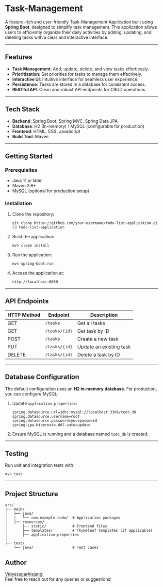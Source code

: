 # Task-Management

A feature-rich and user-friendly Task-Management Application built using **Spring Boot**, designed to simplify task management. This application allows users to efficiently organize their daily activities by adding, updating, and deleting tasks with a clear and interactive interface.

---

## Features

- **Task Management**: Add, update, delete, and view tasks effortlessly.
- **Prioritization**: Set priorities for tasks to manage them effectively.
- **Interactive UI**: Intuitive interface for seamless user experience.
- **Persistence**: Tasks are stored in a database for consistent access.
- **RESTful API**: Clean and robust API endpoints for CRUD operations.

---

## Tech Stack

- **Backend**: Spring Boot, Spring MVC, Spring Data JPA
- **Database**: H2 (In-memory) / MySQL (configurable for production)
- **Frontend**: HTML, CSS, JavaScript
- **Build Tool**: Maven

---

## Getting Started

### Prerequisites

- Java 11 or later
- Maven 3.6+
- MySQL (optional for production setup)

### Installation

1. Clone the repository:
   ```bash
   git clone https://github.com/your-username/todo-list-application.git
   cd todo-list-application
   ```

2. Build the application:
   ```bash
   mvn clean install
   ```

3. Run the application:
   ```bash
   mvn spring-boot:run
   ```

4. Access the application at:
   ```
   http://localhost:8080
   ```

---

## API Endpoints

| HTTP Method | Endpoint           | Description               |
|-------------|--------------------|---------------------------|
| GET         | `/tasks`           | Get all tasks             |
| GET         | `/tasks/{id}`      | Get task by ID            |
| POST        | `/tasks`           | Create a new task         |
| PUT         | `/tasks/{id}`      | Update an existing task   |
| DELETE      | `/tasks/{id}`      | Delete a task by ID       |

---

## Database Configuration

The default configuration uses an **H2 in-memory database**. For production, you can configure MySQL:

1. Update `application.properties`:
   ```properties
   spring.datasource.url=jdbc:mysql://localhost:3306/todo_db
   spring.datasource.username=root
   spring.datasource.password=yourpassword
   spring.jpa.hibernate.ddl-auto=update
   ```

2. Ensure MySQL is running and a database named `todo_db` is created.

---

## Testing

Run unit and integration tests with:
```bash
mvn test
```

---

## Project Structure

```
src/
├── main/
│   ├── java/
│   │   └── com.example.todo/  # Application packages
│   ├── resources/
│       ├── static/            # Frontend files
│       ├── templates/         # Thymeleaf templates (if applicable)
│       ├── application.properties
│
├── test/
    └── java/                  # Test cases
```

## Author

[VidyasagarAlajangi](https://github.com/VidyasagarAlajangi)  
Feel free to reach out for any queries or suggestions!
